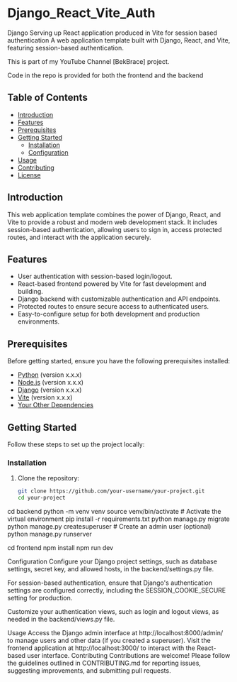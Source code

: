 # Django_React_Vite_Auth
Django Serving up React application produced in Vite for session based authentication 
A web application template built with Django, React, and Vite, featuring session-based authentication.

This is part of my YouTube Channel [BekBrace] project.

Code in the repo is provided for both the frontend and the backend

## Table of Contents

- [Introduction](#introduction)
- [Features](#features)
- [Prerequisites](#prerequisites)
- [Getting Started](#getting-started)
  - [Installation](#installation)
  - [Configuration](#configuration)
- [Usage](#usage)
- [Contributing](#contributing)
- [License](#license)

## Introduction

This web application template combines the power of Django, React, and Vite to provide a robust and modern web development stack. It includes session-based authentication, allowing users to sign in, access protected routes, and interact with the application securely.

## Features

- User authentication with session-based login/logout.
- React-based frontend powered by Vite for fast development and building.
- Django backend with customizable authentication and API endpoints.
- Protected routes to ensure secure access to authenticated users.
- Easy-to-configure setup for both development and production environments.

## Prerequisites

Before getting started, ensure you have the following prerequisites installed:

- [Python](https://www.python.org/downloads/) (version x.x.x)
- [Node.js](https://nodejs.org/en/download/) (version x.x.x)
- [Django](https://docs.djangoproject.com/en/stable/intro/install/) (version x.x.x)
- [Vite](https://vitejs.dev/guide/#scaffolding-your-first-vite-project) (version x.x.x)
- [Your Other Dependencies](#your-other-dependencies)

## Getting Started

Follow these steps to set up the project locally:

### Installation

1. Clone the repository:

   ```bash
   git clone https://github.com/your-username/your-project.git
   cd your-project

cd backend
python -m venv venv
source venv/bin/activate  # Activate the virtual environment
pip install -r requirements.txt
python manage.py migrate
python manage.py createsuperuser  # Create an admin user (optional)
python manage.py runserver

cd frontend
npm install
npm run dev

Configuration
Configure your Django project settings, such as database settings, secret key, and allowed hosts, in the backend/settings.py file.

For session-based authentication, ensure that Django's authentication settings are configured correctly, including the SESSION_COOKIE_SECURE setting for production.

Customize your authentication views, such as login and logout views, as needed in the backend/views.py file.

Usage
Access the Django admin interface at http://localhost:8000/admin/ to manage users and other data (if you created a superuser).
Visit the frontend application at http://localhost:3000/ to interact with the React-based user interface.
Contributing
Contributions are welcome! Please follow the guidelines outlined in CONTRIBUTING.md for reporting issues, suggesting improvements, and submitting pull requests.
